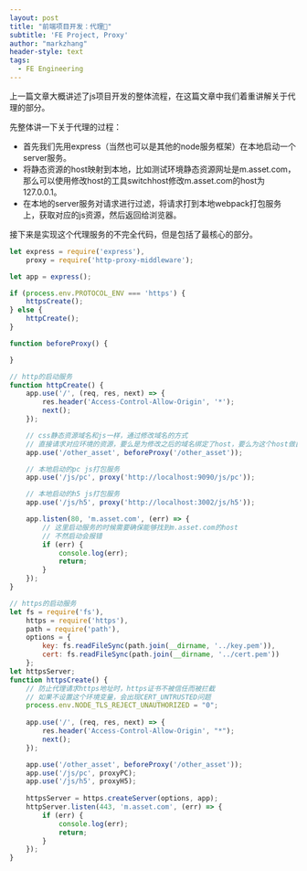 ```yaml
---
layout: post
title: "前端项目开发：代理🚀"
subtitle: 'FE Project, Proxy'
author: "markzhang"
header-style: text
tags:
  - FE Engineering
---
```


上一篇文章大概讲述了js项目开发的整体流程，在这篇文章中我们着重讲解关于代理的部分。

先整体讲一下关于代理的过程：
* 首先我们先用express（当然也可以是其他的node服务框架）在本地启动一个server服务。
* 将静态资源的host映射到本地，比如测试环境静态资源网址是m.asset.com，那么可以使用修改host的工具switchhost修改m.asset.com的host为127.0.0.1。
* 在本地的server服务对请求进行过滤，将请求打到本地webpack打包服务上，获取对应的js资源，然后返回给浏览器。

接下来是实现这个代理服务的不完全代码，但是包括了最核心的部分。

```javascript
let express = require('express'),
    proxy = require('http-proxy-middleware');

let app = express();

if (process.env.PROTOCOL_ENV === 'https') {
    httpsCreate();
} else {
    httpCreate();
}

function beforeProxy() {

}

// http的启动服务
function httpCreate() {
    app.use('/', (req, res, next) => {
        res.header('Access-Control-Allow-Origin', '*');
        next();
    });

    // css静态资源域名和js一样，通过修改域名的方式
    // 直接请求对应环境的资源，要么是为修改之后的域名绑定了host，要么为这个host做自动映射
    app.use('/other_asset', beforeProxy('/other_asset'));

    // 本地启动的pc js打包服务
    app.use('/js/pc', proxy('http://localhost:9090/js/pc'));

    // 本地启动的h5 js打包服务
    app.use('/js/h5', proxy('http://localhost:3002/js/h5'));

    app.listen(80, 'm.asset.com', (err) => {
        // 这里启动服务的时候需要确保能够找到m.asset.com的host
        // 不然启动会报错
        if (err) {
            console.log(err);
            return;
        }
    });
}

// https的启动服务
let fs = require('fs'),
    https = require('https'),
    path = require('path'),
    options = {
        key: fs.readFileSync(path.join(__dirname, '../key.pem')),
        cert: fs.readFileSync(path.join(__dirname, '../cert.pem'))
    };
let httpsServer;
function httpsCreate() {
    // 防止代理请求https地址时，https证书不被信任而被拦截
    // 如果不设置这个环境变量，会出现CERT_UNTRUSTED问题
    process.env.NODE_TLS_REJECT_UNAUTHORIZED = "0";
    
    app.use('/', (req, res, next) => {
        res.header('Access-Control-Allow-Origin', "*");
        next();
    });

    app.use('/other_asset', beforeProxy('/other_asset'));
    app.use('/js/pc', proxyPC);
    app.use('/js/h5', proxyH5);
    
    httpsServer = https.createServer(options, app);
    httpServer.listen(443, 'm.asset.com', (err) => {
        if (err) {
            console.log(err);
            return;
        }
    });
}
```